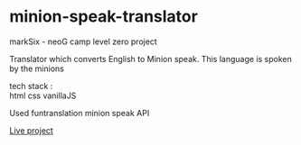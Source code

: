 # minion-speak-translator
markSix - neoG camp level zero project

Translator which converts English to Minion speak. This language is spoken by the minions

tech stack : <br/> html css vanillaJS

Used funtranslation minion speak API

[Live project](https://minion-speak-translator-sharath-io.netlify.app)
